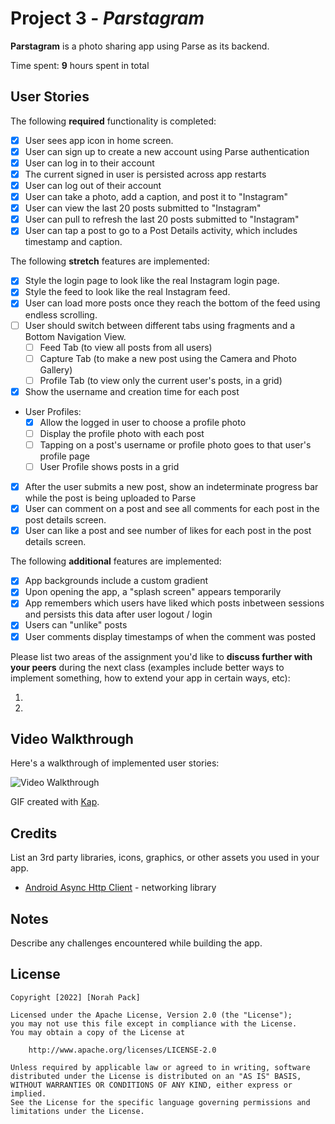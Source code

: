 # Project 3 - *Parstagram*

**Parstagram** is a photo sharing app using Parse as its backend.

Time spent: **9** hours spent in total

## User Stories

The following **required** functionality is completed:

- [X] User sees app icon in home screen.
- [X] User can sign up to create a new account using Parse authentication
- [X] User can log in to their account
- [X] The current signed in user is persisted across app restarts
- [X] User can log out of their account
- [X] User can take a photo, add a caption, and post it to "Instagram"
- [X] User can view the last 20 posts submitted to "Instagram"
- [X] User can pull to refresh the last 20 posts submitted to "Instagram"
- [X] User can tap a post to go to a Post Details activity, which includes timestamp and caption.

The following **stretch** features are implemented:

- [X] Style the login page to look like the real Instagram login page.
- [X] Style the feed to look like the real Instagram feed.
- [X] User can load more posts once they reach the bottom of the feed using endless scrolling.
- [ ] User should switch between different tabs using fragments and a Bottom Navigation View.
  - [ ] Feed Tab (to view all posts from all users)
  - [ ] Capture Tab (to make a new post using the Camera and Photo Gallery)
  - [ ] Profile Tab (to view only the current user's posts, in a grid)
- [X] Show the username and creation time for each post
- User Profiles:
  - [X] Allow the logged in user to choose a profile photo 
  - [ ] Display the profile photo with each post
  - [ ] Tapping on a post's username or profile photo goes to that user's profile page
  - [ ] User Profile shows posts in a grid
- [X] After the user submits a new post, show an indeterminate progress bar while the post is being uploaded to Parse
- [X] User can comment on a post and see all comments for each post in the post details screen.
- [X] User can like a post and see number of likes for each post in the post details screen.

The following **additional** features are implemented:

- [X] App backgrounds include a custom gradient
- [X] Upon opening the app, a "splash screen" appears temporarily
- [X] App remembers which users have liked which posts inbetween sessions and persists this data after user logout / login
- [X] Users can "unlike" posts
- [X] User comments display timestamps of when the comment was posted

Please list two areas of the assignment you'd like to **discuss further with your peers** during the next class (examples include better ways to implement something, how to extend your app in certain ways, etc):

1.
2.

## Video Walkthrough

Here's a walkthrough of implemented user stories:

<img src='http://i.imgur.com/link/to/your/gif/file.gif' title='Video Walkthrough' width='' alt='Video Walkthrough' />

GIF created with [Kap](https://getkap.co/).

## Credits

List an 3rd party libraries, icons, graphics, or other assets you used in your app.

- [Android Async Http Client](http://loopj.com/android-async-http/) - networking library


## Notes

Describe any challenges encountered while building the app.

## License

    Copyright [2022] [Norah Pack]

    Licensed under the Apache License, Version 2.0 (the "License");
    you may not use this file except in compliance with the License.
    You may obtain a copy of the License at

        http://www.apache.org/licenses/LICENSE-2.0

    Unless required by applicable law or agreed to in writing, software
    distributed under the License is distributed on an "AS IS" BASIS,
    WITHOUT WARRANTIES OR CONDITIONS OF ANY KIND, either express or implied.
    See the License for the specific language governing permissions and
    limitations under the License.
